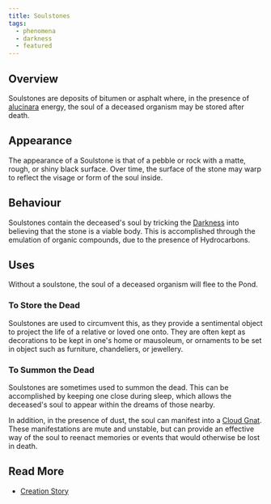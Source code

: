 ```yaml
---
title: Soulstones
tags:
  - phenomena
  - darkness
  - featured
---
```

## Overview
Soulstones are deposits of bitumen or asphalt where, in the presence of [alucinara](deities/alucinara.md) energy, the soul of a deceased organism may be stored after death.
## Appearance
The appearance of a Soulstone is that of a pebble or rock with a matte, rough, or shiny black surface. Over time, the surface of the stone may warp to reflect the visage or form of the soul inside.
## Behaviour
Soulstones contain the deceased's soul by tricking the [Darkness](deities/the-darkness.md) into believing that the stone is a viable body. This is accomplished through the emulation of organic compounds, due to the presence of Hydrocarbons.
## Uses
Without a soulstone, the soul of a deceased organism will flee to the Pond.
### To Store the Dead
Soulstones are used to circumvent this, as they provide a sentimental object to project the life of a relative or loved one onto. They are often kept as decorations to be kept in one's home or mausoleum, or ornaments to be set in object such as furniture, chandeliers, or jewellery.
### To Summon the Dead
Soulstones are sometimes used to summon the dead. This can be accomplished by keeping one close during sleep, which allows the deceased's soul to appear within the dreams of those nearby.

In addition, in the presence of dust, the soul can manifest into a [Cloud Gnat](phenomena/cloud-gnats.md). These manifestations are mute and unstable, but can provide an effective way of the soul to reenact memories or events that would otherwise be lost in death.
## Read More
- [Creation Story](lore/creation-story.md)